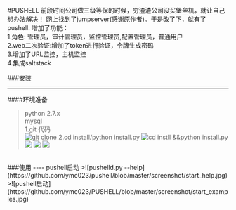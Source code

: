 #PUSHELL 
前段时间公司做三级等保的时候，穷渣渣公司没买堡垒机，就让自己想办法解决！ 
网上找到了jumpserver(感谢原作者)。于是改了下，就有了pushell.
增加了功能：<br>
 1.角色: 管理员，审计管理员，监控管理员,配置管理员，普通用户 <br>
 2.web二次验证:增加了token进行验证，令牌生成密码<br>
 3.增加了URL监控，主机监控 <br>
 4.集成saltstack <br>

###安装
____
####环境准备
>python  2.7.x<br>
>mysql <br>
1.git 代码 <br>
>![git clone](https://github.com/ymc023/pushell/blob/master/screenshot/1.jpg) 
2.cd install/python install.py
>![cd instll &&python install.py](https://github.com/ymc023/pushell/blob/master/screenshot/2.jpg)
>![](https://github.com/ymc023/pushell/blob/master/screenshot/3.jpg)
>![](https://github.com/ymc023/pushell/blob/master/screenshot/4.jpg)
>![](https://github.com/ymc023/pushell/blob/master/screenshot/5.jpg)
<br>
###使用
----
pushell启动
>![pushelld.py --help](https://github.com/ymc023/pushell/blob/master/screenshot/start_help.jpg)
>![pushell启动](https://github.com/ymc023/PUSHELL/blob/master/screenshot/start_examples.jpg)

